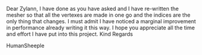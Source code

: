 Dear Zylann,
 I have done as you have asked and I have re-written the mesher so that all the vertexes are made in one go and the indices are the only thing that changes. I must admit I have noticed a marginal improvement in performance already writing it this way. I hope you appreciate all the time and effort I have put into this project.
 Kind Regards

 HumanSheeple
